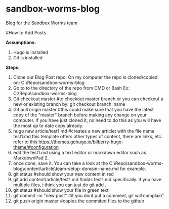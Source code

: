 # sandbox-worms-blog
Blog for the Sandbox Worms team

#How to Add Posts

**Assumptions:**


1. Hugo is installed
2. Git is installed

**Steps:**

1. Clone our Blog Post repo. On my computer the repo is cloned/copied on: C:\Repo\sandbox-worms-blog
2. Go to to the directory of the repo from CMD or Bash Ex: C:\Repo\sandbox-worms-blog
3. Git checkout master #to checkout master branch or you can checkout a new or existing branch by: git checkout branch_name
4. Git pull origin master #this could make sure that you have the latest copy of the "master" branch before making any change on your computer. If you have just cloned it, no need to do this as you will have the most up to date copy already.
5. hugo new article/test1.md  #creates a new articlet with the file name test1.md this template offers other types of content, there are links, etc. refer to this https://themes.gohugo.io/bilberry-hugo-theme/#configuration
6. edit the test1.md using a text editor or markdown editor such as MarkdownPad 2.
7. once done, save it. You can take a look at the C:\Repo\sandbox-worms-blog\content\article\team-setup-domain-name.md for example. 
8. git status #should show your new content in red
9. git add content/article/test1.md #adds test1.md specifically. if you have multiple files, i think you can just do git add \.
10. git status #should show your file in green text
11. git commit -m "new post" #if you dont put a comment, git will complain"
12. git push origin master #copies the commited files to the github